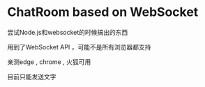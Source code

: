 # ChatRoom based on WebSocket

尝试Node.js和websocket的时候搞出的东西

用到了WebSocket API ，可能不是所有浏览器都支持

亲测edge , chrome , 火狐可用

目前只能发送文字
